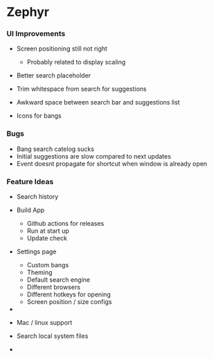 # Zephyr

### UI Improvements

- Screen positioning still not right
  - Probably related to display scaling
- Better search placeholder

- Trim whitespace from search for suggestions

- Awkward space between search bar and suggestions list

- Icons for bangs

### Bugs

- Bang search catelog sucks
- Initial suggestions are slow compared to next updates
- Event doesnt propagate for shortcut when window is already open

### Feature Ideas

- Search history

- Build App

  - Github actions for releases
  - Run at start up
  - Update check

- Settings page
  - Custom bangs
  - Theming
  - Default search engine
  - Different browsers
  - Different hotkeys for opening
  - Screen position / size configs
-
- Mac / linux support

- Search local system files
-
